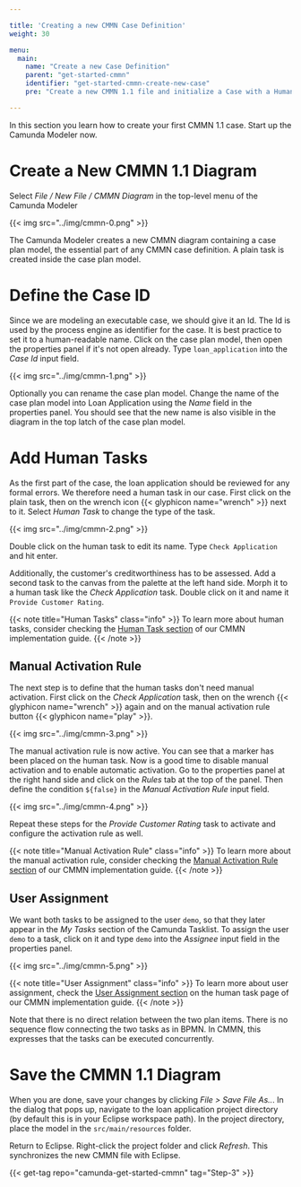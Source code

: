 ```yaml
---

title: 'Creating a new CMMN Case Definition'
weight: 30

menu:
  main:
    name: "Create a new Case Definition"
    parent: "get-started-cmmn"
    identifier: "get-started-cmmn-create-new-case"
    pre: "Create a new CMMN 1.1 file and initialize a Case with a Human Task."

---
```


In this section you learn how to create your first CMMN 1.1 case. Start up the Camunda Modeler now.

# Create a New CMMN 1.1 Diagram

Select *File / New File / CMMN Diagram* in the top-level menu of the Camunda Modeler

{{< img src="../img/cmmn-0.png" >}}

The Camunda Modeler creates a new CMMN diagram containing a case plan model, the essential part of any CMMN case definition. A plain task is created inside the case plan model.

# Define the Case ID

Since we are modeling an executable case, we should give it an Id. The Id is used by the process engine as identifier for the case. It is best practice to set it to a human-readable name. Click on the case plan model, then open the properties panel if it's not open already. Type `loan_application` into the *Case Id* input field.

{{< img src="../img/cmmn-1.png" >}}

Optionally you can rename the case plan model. Change the name of the case plan model into Loan Application using the *Name* field in the properties panel. You should see that the new name is also visible in the diagram in the top latch of the case plan model.

# Add Human Tasks

As the first part of the case, the loan application should be reviewed for any formal errors.
We therefore need a human task in our case. First click on the plain task, then on the wrench icon {{< glyphicon name="wrench" >}} next to it. Select *Human Task* to change the type of the task.

{{< img src="../img/cmmn-2.png" >}}

Double click on the human task to edit its name. Type `Check Application` and hit enter.

Additionally, the customer's creditworthiness has to be assessed. Add a second task to the canvas from the palette at the left hand side. Morph it to a human task like the *Check Application* task. Double click on it and name it `Provide Customer Rating`.

{{< note title="Human Tasks" class="info" >}}
To learn more about human tasks, consider checking the [Human Task section](/manual/latest/reference/cmmn11/tasks/human-task) of our CMMN implementation guide.
{{< /note >}}

## Manual Activation Rule

The next step is to define that the human tasks don't need manual activation. First click on the *Check Application* task, then on the wrench {{< glyphicon name="wrench" >}} again and on the manual activation rule button {{< glyphicon name="play" >}}.

{{< img src="../img/cmmn-3.png" >}}

The manual activation rule is now active. You can see that a marker has been placed on the human task. Now is a good time to disable manual activation and to enable automatic activation. Go to the properties panel at the right hand side and click on the *Rules* tab at the top of the panel. Then define the condition `${false}` in the *Manual Activation Rule* input field.

{{< img src="../img/cmmn-4.png" >}}

Repeat these steps for the *Provide Customer Rating* task to activate and configure the activation rule as well.

{{< note title="Manual Activation Rule" class="info" >}}
 To learn more about the manual activation rule, consider checking the [Manual Activation Rule section](/manual/latest/reference/cmmn11/markers/manual-activation-rule/) of our CMMN implementation guide.
{{< /note >}}

## User Assignment

We want both tasks to be assigned to the user `demo`, so that they later appear in the *My Tasks* section of the Camunda Tasklist. To assign the user `demo` to a task, click on it and type `demo` into the *Assignee* input field in the properties panel.

{{< img src="../img/cmmn-5.png" >}}

{{< note title="User Assignment" class="info" >}}
To learn more about user assignment, check the [User Assignment section](/manual/latest/reference/cmmn11/tasks/human-task/#user-assignment) on the human task page of our CMMN implementation guide.
{{< /note >}}

Note that there is no direct relation between the two plan items. There is no sequence flow connecting the two tasks as in BPMN. In CMMN, this expresses that the tasks can be executed concurrently.

# Save the CMMN 1.1 Diagram

When you are done, save your changes by clicking *File > Save File As..*. In the dialog that pops up, navigate to the loan application project directory (by default this is in your Eclipse workspace path). In the project directory, place the model in the `src/main/resources` folder.

Return to Eclipse. Right-click the project folder and click *Refresh*. This synchronizes the new CMMN file with Eclipse.

{{< get-tag repo="camunda-get-started-cmmn" tag="Step-3" >}}
